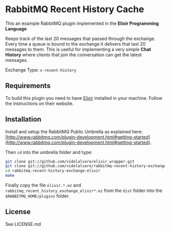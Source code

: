 # RabbitMQ Recent History Cache

This an example RabbitMQ plugin implemented in the __Elixir Programming Language__

Keeps track of the last 20 messages that passed through the exchange. Every time a queue is bound to the exchange it delivers that last 20 messages to them. This is useful for implementing a very simple __Chat History__ where clients that join the conversation can get the latest messages.

Exchange Type: `x-recent-history`

## Requirements

To build this plugin you need to have [Elixir](http://elixir-lang.org/) installed in your machine. Follow the instructions on their website.

## Installation

Install and setup the RabbitMQ Public Umbrella as explained here: [http://www.rabbitmq.com/plugin-development.html#getting-started](http://www.rabbitmq.com/plugin-development.html#getting-started).

Then `cd` into the umbrella folder and type:

```bash
git clone git://github.com/videlalvaro/elixir_wrapper.git
git clone git://github.com/videlalvaro/rabbitmq-recent-history-exchange-elixir.git
cd rabbitmq-recent-history-exchange-elixir
make
```

Finally copy the file `elixir.*.ez` and `rabbitmq_recent_history_exchange_elixir*.ez` from the `dist` folder into the `$RABBITMQ_HOME/plugins` folder.

## License

See LICENSE.md
